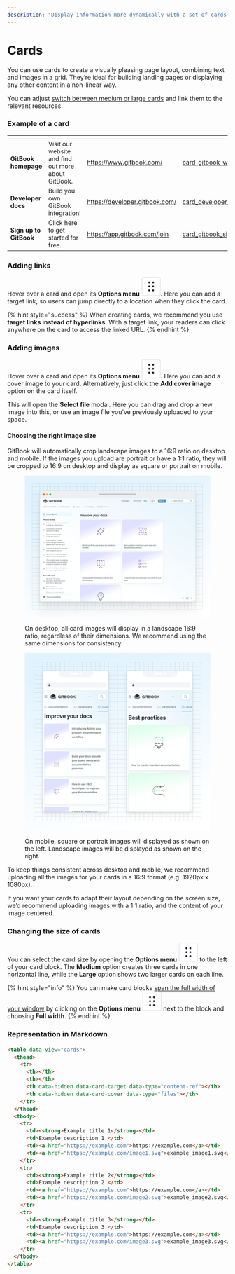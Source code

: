 ```yaml
---
description: "Display information more dynamically with a set of cards —\_with or without images"
---
```


# Cards

You can use cards to create a visually pleasing page layout, combining text and images in a grid. They’re ideal for building landing pages or displaying any other content in a non-linear way.

You can adjust [switch between medium or large cards](cards.md#card-size) and link them to the relevant resources.

### Example of a card

<table data-view="cards"><thead><tr><th></th><th></th><th data-hidden data-card-target data-type="content-ref"></th><th data-hidden data-card-cover data-type="files"></th></tr></thead><tbody><tr><td><strong>GitBook homepage</strong></td><td>Visit our website and find out more about GitBook.</td><td><a href="https://www.gitbook.com/">https://www.gitbook.com/</a></td><td><a href="../../.gitbook/assets/card_gitbook_website.svg">card_gitbook_website.svg</a></td></tr><tr><td><strong>Developer docs</strong></td><td>Build you own GitBook integration!</td><td><a href="https://developer.gitbook.com/">https://developer.gitbook.com/</a></td><td><a href="../../.gitbook/assets/card_developer_docs.svg">card_developer_docs.svg</a></td></tr><tr><td><strong>Sign up to GitBook</strong></td><td>Click here to get started for free.</td><td><a href="https://app.gitbook.com/join">https://app.gitbook.com/join</a></td><td><a href="../../.gitbook/assets/card_gitbook_signup.svg">card_gitbook_signup.svg</a></td></tr></tbody></table>

### Adding links <a href="#adding-links-and-images-to-your-cards" id="adding-links-and-images-to-your-cards"></a>

Hover over a card and open its **Options menu** <picture><source srcset="../../.gitbook/assets/options_menu_icon_dark.svg" media="(prefers-color-scheme: dark)"><img src="../../.gitbook/assets/options_menu_icon_light.svg" alt="The Options menu icon in GitBook"></picture>. Here you can add a target link, so users can jump directly to a location when they click the card.

{% hint style="success" %}
When creating cards, we recommend you use **target links instead of hyperlinks**. With a target link, your readers can click anywhere on the card to access the linked URL.
{% endhint %}

### Adding images

Hover over a card and open its **Options menu** <picture><source srcset="../../.gitbook/assets/options_menu_icon_dark.svg" media="(prefers-color-scheme: dark)"><img src="../../.gitbook/assets/options_menu_icon_light.svg" alt="The Options menu icon in GitBook"></picture>. Here you can add a cover image to your card. Alternatively, just click the **Add cover image** option on the card itself.

This will open the **Select file** modal. Here you can drag and drop a new image into this, or use an image file you’ve previously uploaded to your space.

#### Choosing the right image size

GitBook will automatically crop landscape images to a 16:9 ratio on desktop and mobile. If the images you upload are portrait or have a 1:1 ratio, they will be cropped to 16:9 on desktop and display as square or portrait on mobile.

<figure><img src="../../.gitbook/assets/13_02_25_cards_desktop.svg" alt="A GitBook screenshot showing card images on desktop"><figcaption><p>On desktop, all card images will display in a landscape 16:9 ratio, regardless of their dimensions. We recommend using the same dimensions for consistency.</p></figcaption></figure>

<figure><img src="../../.gitbook/assets/13_02_25_cards_mobile.svg" alt="A GitBook screenshot showing card images on mobile"><figcaption><p>On mobile, square or portrait images will displayed as shown on the left. Landscape images will be displayed as shown on the right.</p></figcaption></figure>

To keep things consistent across desktop and mobile, we recommend uploading all the images for your cards in a 16:9 format (e.g. 1920px x 1080px).

If you want your cards to adapt their layout depending on the screen size, we’d recommend uploading images with a 1:1 ratio, and the content of your image centered.

### Changing the size of cards

You can select the card size by opening the **Options menu** <picture><source srcset="../../.gitbook/assets/options_menu_icon_dark.svg" media="(prefers-color-scheme: dark)"><img src="../../.gitbook/assets/options_menu_icon_light.svg" alt="The Options menu icon in GitBook"></picture> to the left of your card block. The **Medium** option creates three cards in one horizontal line, while the **Large** option shows two larger cards on each line.

{% hint style="info" %}
You can make card blocks [span the full width of your window](./#full-width-blocks) by clicking on the **Options menu** <picture><source srcset="../../.gitbook/assets/options_menu_icon_dark.svg" media="(prefers-color-scheme: dark)"><img src="../../.gitbook/assets/options_menu_icon_light.svg" alt="The Options menu icon in GitBook" data-size="line"></picture> next to the block and choosing **Full width**.
{% endhint %}

### Representation in Markdown

```markdown
<table data-view="cards">
  <thead>
    <tr>
      <th></th>
      <th></th>
      <th data-hidden data-card-target data-type="content-ref"></th>
      <th data-hidden data-card-cover data-type="files"></th>
    </tr>
  </thead>
  <tbody>
    <tr>
      <td><strong>Example title 1</strong></td>
      <td>Example description 1.</td>
      <td><a href="https://example.com">https://example.com</a></td>
      <td><a href="https://example.com/image1.svg">example_image1.svg</a></td>
    </tr>
    <tr>
      <td><strong>Example title 2</strong></td>
      <td>Example description 2.</td>
      <td><a href="https://example.com">https://example.com</a></td>
      <td><a href="https://example.com/image2.svg">example_image2.svg</a></td>
    </tr>
    <tr>
      <td><strong>Example title 3</strong></td>
      <td>Example description 3.</td>
      <td><a href="https://example.com">https://example.com</a></td>
      <td><a href="https://example.com/image3.svg">example_image3.svg</a></td>
    </tr>
  </tbody>
</table>
```
